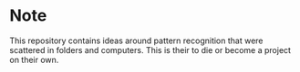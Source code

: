 # Note
This repository contains ideas around pattern recognition that were scattered in folders and computers. This is their to die or become a project on their own.
